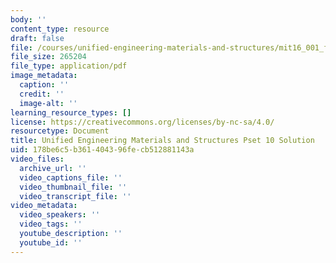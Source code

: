 ```yaml
---
body: ''
content_type: resource
draft: false
file: /courses/unified-engineering-materials-and-structures/mit16_001_f21_pset_10sol.pdf
file_size: 265204
file_type: application/pdf
image_metadata:
  caption: ''
  credit: ''
  image-alt: ''
learning_resource_types: []
license: https://creativecommons.org/licenses/by-nc-sa/4.0/
resourcetype: Document
title: Unified Engineering Materials and Structures Pset 10 Solution
uid: 178be6c5-b361-4043-96fe-cb512881143a
video_files:
  archive_url: ''
  video_captions_file: ''
  video_thumbnail_file: ''
  video_transcript_file: ''
video_metadata:
  video_speakers: ''
  video_tags: ''
  youtube_description: ''
  youtube_id: ''
---
```

